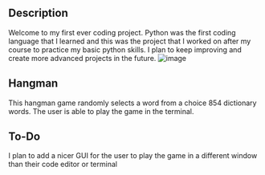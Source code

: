 ## Description
 Welcome to my first ever coding project. Python was the first coding language that I learned and this was the project that I worked on after my course to practice my basic python skills. I plan to keep improving and create more advanced projects in the future.
![image](https://github.com/user-attachments/assets/e3d1f326-bf2c-443f-a401-5b656b721d8f)
## Hangman
This hangman game randomly selects a word from a choice 854 dictionary words. The user is able to play the game in the terminal.
## To-Do
I plan to add a nicer GUI for the user to play the game in a different window than their code editor or terminal
